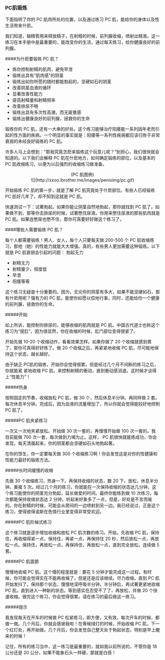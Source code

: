 ### PC肌锻炼
下面指明了你的 PC 肌肉所处的位置，以及通过练习 PC 肌，能给你的身体以及性生活带来什麽。

我们知道，输精管用来释放精子，在射精的时候，前列腺收缩，喷射出精液。这一练习在本手册中是最重要的，能改变你的生活，通过每天练习，给你健康良好的前列腺。

####为什麽要锻练 PC 肌？
* 练你控制射精的肌肉，避免早泄
* 锻练出具有“肌肉感”的阴茎
* 锻练出如你所愿的随时都能勃起的，坚硬如石的阴茎
* 改善阴茎血液的循环
* 显著改善性能力
* 提高射精量和射精频率
* 改善排尿不畅
* 锻练出具有多次性高潮，而无疲惫感
* 锻练出健康良好的前列腺，拯救你的生命

锻练你的 PC 肌，还有一大串的好处。这个练习能够治疗阳痿能一系列因年老而引起的性方面的疾病。一个明显的事实就是：阳痿等一系列性疾病都应该归咎于非常衰弱的未经良好锻练的 PC 肌。

许多人马上会想到：“那我究竟怎麽来锻练这个玩意儿呢？”别担心，我们很快就会知道的。以下我们会解释 PC 肌在什麽地方，如何确定锻练的部位，以及基本的 PC 肌收缩练习，以便为以后强烈的收缩练习做准备。

<center>(PC 肌图例)</center>

<center>![](http://xxoo.ibrother.me/images/penisimg/pc.gif)</center>

开始锻练 PC 肌的第一步，就是了解 PC 肌究竟处于什麽部位。有些人已经锻练 PC 肌好几年了，却不知到这就是 PC 肌。

快速测试一下：试著勃起。如果你能让阴茎自然地勃起，那你就找到 PC 肌了。如果做不到，那等你去排尿的时候，试著憋住尿液。你用来憋住尿液的那些肌肉就是 PC 肌。如果连憋尿也憋不住，那你可真要好好做这个练习了。

####哪些人需要锻练 PC 肌？

每个人都需要锻练！男人、女人，每个人只要每天做 200-500 个 PC 肌收缩练习，那他（她）的性能力就能大大增强。真的，有些男人更加需要这种锻练。以下就是 PC 肌衰弱会引起的问题： 勃起无力
* 射精无力
* 射精量少，频度低
* 早泄
* 阳痿等等

这个练习无疑是十分重要的。因为，无论你的阴茎有多大，如果不能坚硬如石，那有什麽用呢？强有力的 PC 肌，能使你如愿以偿地行事，同时，还能给你一个健康的前列腺，拯救你的生命。

#####开始

如上所诉，能控制你排尿的，能够收缩的肌肉就是 PC 肌。中国古代道士也称这个练习为“提肛”，因为很显然，你在收缩的时候，肛门部位变得很紧了。

开始先做 10-20 个收缩动作，看看效果怎样。如果你做了 20 个收缩就感到累了，那你可真得好好练了。做 20 个收缩之后，再紧紧地收缩 PC 肌，尽可能地保持这个状态，越长越好。

由于缺乏 PC肌的锻练，开始你会觉得很累，但是经过几个月不间断的练习之后，你就能紧
紧地收缩 PC 肌，来控制射精的衝动，直到衝动感消退。这时候才谈得上“性能力”！

#####热身

按照固定的节奏，收缩放松 PC 肌，做 30 个，然后休息半分钟。再同样做 2 套。每次休息半分钟。完成后，因为血液的流量增加了，所以你就会觉得能较好地控制 PC 肌了。

#####PC 肌夹紧练习

一次又一次地夹紧放松。开始做 30 次一套的，再慢慢开始做 100 次一套的。我目前能做 700 次一套，每次做到力竭为止。这样， PC 肌很快就能练成功，你会发现，每天清晨起来，你的阴茎都会坚硬如石头地勃起著。

在你的馀生，你一定要每天做 300 个收缩练习啊！你会发觉这是对你的性健康和性能力最好的锻练方法。

#####长时间缓慢的收缩

先做 30 个收缩练习，热身一下。再保持收缩的状态，数 20 下，放松，休息半分钟。重複 5 次。经过几个月的练习，你就能在一次保持收缩的状态达几分钟。这个练习能使你的阴茎充分勃起，延长做爱的时间。最终你能练到做 10 次练习，每次都能保持收缩状态达 2 分钟。听起来好象多了一点，但是，好处是不言而喻的。你在射精的时候，可能会从房间的一边喷射到另一边。我已经说过，正是这个练习，使得彼得诺斯在色情行业里变得非常受欢迎。

#####PC 肌阶梯式练习

这个练习就是逐步增加收缩和放松 PC 肌次数的练习。开始，先收缩 PC 肌，保持住，再收缩得紧一点，保持住，再紧一点，再保持住 20 秒，然后放松一点，再放松一点。保持住，再放松一点，再保持住，再放松一点，直到完全放松。连续做 5 套。

#####PC 肌震颤

慢慢地收缩 PC 肌。这个慢的程度就是：要花 5 分钟才能完成这一过程。有时候，你可能会觉得实在不能再收缩了，但是还是应该继续。尽力收缩，直到 PC 肌开始发抖了。保持那个状态，慢慢地深呼吸半分钟。半分钟后，再试著更紧地收缩 PC 肌，直到进入一种新的状态。等到感实在忍受不了了，再放松，并做 20 个快速收缩。做完这个练习，你会觉得很累。请在练习的最后做这一练习。

#####提示

我发现每天在开车的时候做 PC 松紧练习，即方便，又有效。每次开车的时候，都做一做。几个月后，你就会感谢我啦！在等候绿灯的时候，开始收缩 PC 肌，下一个红灯处，再开始做。几个月后，你会发觉自己整天处于勃起状态，特别是早上醒来的时候！

记住，所有的练习当中，这一练习是最重要的，就如我以前所说的，不管你是 18 公分还是 20 公分，如果不能象石头一样硬，那就是白搭！
